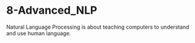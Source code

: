 # 8-Advanced_NLP
Natural Language Processing is about teaching computers to understand and use human language.
